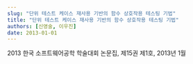 ```yaml
---
slug: "단위 테스트 케이스 재사용 기반의 함수 상호작용 테스팅 기법"
title: "단위 테스트 케이스 재사용 기반의 함수 상호작용 테스팅 기법"
authors: [신영술, 이우진]
date: 2013-01-01
---
```


2013 한국 소프트웨어공학 학술대회 논문집, 제15권 제1호, 2013년 1월

